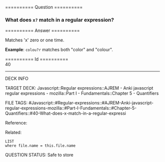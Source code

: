 ========== Question ==========  

### What does `x?` match in a regular expression?  

========== Answer ==========  

Matches 'x' zero or one time.

**Example**: `colou?r` matches both "color" and "colour".

========== Id ==========  
40

---

DECK INFO

TARGET DECK: Javascript::Regular expressions::AJREM - Anki javascript regular expressions - mozilla::Part I - Fundamentals::Chapter 5 - Quantifiers

FILE TAGS: #Javascript::#Regular-expressions::#AJREM-Anki-javascript-regular-expressions-mozilla::#Part-I-Fundamentals::#Chapter-5-Quantifiers::#40-What-does-x-match-in-a-regular-expressi

Reference:

Related:

```dataview
LIST
where file.name = this.file.name
```


QUESTION STATUS: Safe to store
